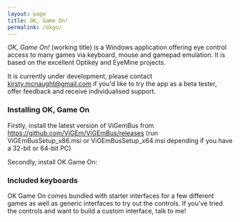```yaml
---
layout: page
title: OK, Game On!
permalink: /okgo/
---
```


*OK, Game On!* (working title) is a Windows application offering eye control access to many games via keyboard, mouse and gamepad emulation. It is based on the excellent Optikey and EyeMine projects.

It is currently under development, please contact kirsty.mcnaught@gmail.com if you'd like to try the app as a beta tester, offer feedback and receive individualised support. 

### Installing OK, Game On
Firstly, install the latest version of ViGemBus from https://github.com/ViGEm/ViGEmBus/releases (run ViGEmBusSetup_x86.msi or ViGEmBusSetup_x64.msi depending if you have a 32-bit or 64-bit PC)

Secondly, install OK Game On:  

### Included keyboards
OK Game On comes bundled with starter interfaces for a few different games as well as generic interfaces to try out the controls. If you've tried the controls and want to build a custom interface, talk to me! 
